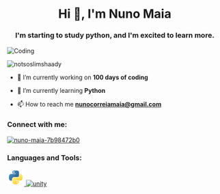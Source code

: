 <h1 align="center">Hi 👋, I'm Nuno Maia</h1>
<h3 align="center">I'm starting to study python, and I'm excited to learn more.</h3>
<img align="center" alt="Coding" width="400" src="https://python-adv-web-apps.readthedocs.io/en/latest/_images/atom.png">

<p align="left"> <img src="https://komarev.com/ghpvc/?username=notsoslimshaady&label=Profile%20views&color=0e75b6&style=flat" alt="notsoslimshaady" /> </p>

- 🔭 I’m currently working on **100 days of coding**

- 🌱 I’m currently learning **Python**

- 📫 How to reach me **nunocorreiamaia@gmail.com**

<h3 align="left">Connect with me:</h3>
<p align="left">
<a href="https://linkedin.com/in/nuno-maia-7b98472b0" target="blank"><img align="center" src="https://raw.githubusercontent.com/rahuldkjain/github-profile-readme-generator/master/src/images/icons/Social/linked-in-alt.svg" alt="nuno-maia-7b98472b0" height="30" width="40" /></a>
</p>

<h3 align="left">Languages and Tools:</h3>
<p align="left"> <a href="https://www.python.org" target="_blank" rel="noreferrer"> <img src="https://raw.githubusercontent.com/devicons/devicon/master/icons/python/python-original.svg" alt="python" width="40" height="40"/> </a> <a href="https://unity.com/" target="_blank" rel="noreferrer"> <img src="https://www.vectorlogo.zone/logos/unity3d/unity3d-icon.svg" alt="unity" width="40" height="40"/> </a> </p>


